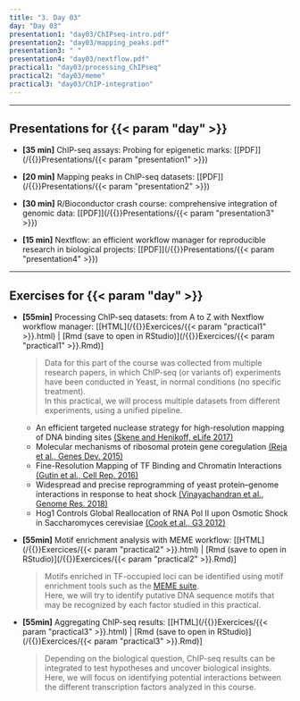```yaml
---
title: "3. Day 03"
day: "Day 03"
presentation1: "day03/ChIPseq-intro.pdf"
presentation2: "day03/mapping_peaks.pdf"
presentation3: " "
presentation4: "day03/nextflow.pdf"
practical1: "day03/processing_ChIPseq"
practical2: "day03/meme"
practical3: "day03/ChIP-integration"
---
```


---

## Presentations for {{< param "day" >}}

- **\[35 min\]** ChIP-seq assays: Probing for epigenetic marks: 
[[PDF]](/{{<myPackageUrl>}}Presentations/{{< param "presentation1" >}})

- **\[20 min\]** Mapping peaks in ChIP-seq datasets: 
[[PDF]](/{{<myPackageUrl>}}Presentations/{{< param "presentation2" >}})

- **\[30 min\]** R/Bioconductor crash course: comprehensive integration of genomic data: 
[[PDF]](/{{<myPackageUrl>}}Presentations/{{< param "presentation3" >}})

- **\[15 min\]** Nextflow: an efficient workflow manager for reproducible research in biological projects: 
[[PDF]](/{{<myPackageUrl>}}Presentations/{{< param "presentation4" >}})

---

## Exercises for {{< param "day" >}}

-  **\[55min\]** Processing ChIP-seq datasets: from A to Z with Nextflow workflow manager: 
    [[HTML](/{{<myPackageUrl>}}Exercices/{{< param "practical1" >}}.html) | [Rmd (save to open in RStudio)](/{{<myPackageUrl>}}Exercices/{{< param "practical1" >}}.Rmd)]

    > Data for this part of the course was collected from multiple research papers, in which ChIP-seq (or variants of) 
    experiments have been conducted in Yeast, in normal conditions (no specific treatment).  
    In this practical, we will process multiple datasets from different experiments, using a unified pipeline. 

    * An efficient targeted nuclease strategy for high-resolution mapping of DNA binding sites [(Skene and Henikoff, eLife 2017)](https://elifesciences.org/articles/21856)
    * Molecular mechanisms of ribosomal protein gene coregulation [(Reja et al., Genes Dev. 2015)](http://genesdev.cshlp.org/content/29/18/1942)
    * Fine-Resolution Mapping of TF Binding and Chromatin Interactions [(Gutin et al., Cell Rep. 2016)](https://www.sciencedirect.com/science/article/pii/S221112471830233X?via%3Dihub)
    * Widespread and precise reprogramming of yeast protein–genome interactions in response to heat shock [(Vinayachandran et al., Genome Res. 2018)](https://genome.cshlp.org/content/early/2018/02/14/gr.226761.117.abstract)
    * Hog1 Controls Global Reallocation of RNA Pol II upon Osmotic Shock in Saccharomyces cerevisiae [(Cook et al., G3 2012)](https://www.g3journal.org/content/2/9/1129)

-  **\[55min\]** Motif enrichment analysis with MEME workflow: 
    [[HTML](/{{<myPackageUrl>}}Exercices/{{< param "practical2" >}}.html) | [Rmd (save to open in RStudio)](/{{<myPackageUrl>}}Exercices/{{< param "practical2" >}}.Rmd)]

    > Motifs enriched in TF-occupied loci can be identified using motif enrichment tools such as the [MEME suite](http://meme-suite.org/).  
    Here, we will try to identify putative DNA sequence motifs that may be recognized by each factor studied in this practical.

-  **\[55min\]** Aggregating ChIP-seq results: 
    [[HTML](/{{<myPackageUrl>}}Exercices/{{< param "practical3" >}}.html) | [Rmd (save to open in RStudio)](/{{<myPackageUrl>}}Exercices/{{< param "practical3" >}}.Rmd)]

    > Depending on the biological question, ChIP-seq results can be integrated to test hypotheses and uncover biological insights.  
    Here, we will focus on identifying potential interactions between the different transcription factors analyzed in this course. 